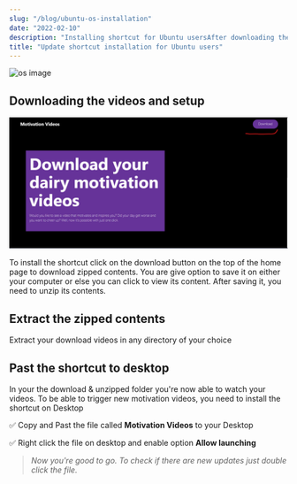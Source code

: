 ```yaml
---
slug: "/blog/ubuntu-os-installation"
date: "2022-02-10"
description: "Installing shortcut for Ubuntu usersAfter downloading the videos with their download script from either their Downloads page or from a commit on GitHub, Ubuntu users can create a shortcut for easy access to our latest motivation update by following the following steps."
title: "Update shortcut installation for Ubuntu users"
---
```


![os image](https://res.cloudinary.com/canonical/image/fetch/f_auto,q_auto,fl_sanitize,c_fill,w_720/https://lh3.googleusercontent.com/fa_9RLguFc_wxcI_Va8W1mNKySht5JDSMOHOgT8rpZeUw-GctnLIJEoYEXwn9EHMiBNt8ELST_0xpJG0GDJ9UOS54xv7oLHvvXpwaC9soEJEFg7YPZuEX4WS7-votFHxjbE0ycV_)


## Downloading the videos and setup

![image description](https://raw.githubusercontent.com/PatrickNiyogitare28/gist-blog/main/src/gist-images/mot-2.png?auto=compress&cs=tinysrgb&dpr=1&w=500)



To install the shortcut click on the download button on the top of the home page to download zipped contents. You are give option to save it on either your computer or else you can click to view its content. After saving it, you need to unzip its contents.

## Extract the zipped contents

Extract your download videos in any directory of your choice

## Past the shortcut to desktop

In your the download & unzipped folder you're now able to watch your videos. To be able to trigger new motivation videos, you need to install the shortcut on Desktop

✅ Copy and Past the file called **Motivation Videos** to your Desktop

✅ Right click the file on desktop and enable option **Allow launching**

> <i>Now you're good to go. To check if there are new updates just double click the file. </i>
